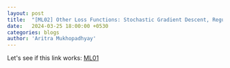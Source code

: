 ```yaml
---
layout: post
title:  "[ML02] Other Loss Functions: Stochastic Gradient Descent, Regularization"
date:   2024-03-25 18:00:00 +0530
categories: blogs
author: 'Aritra Mukhopadhyay'
---
```


<!-- ![Cover Picture]({{site.baseurl}}/assets/img/lrandgd/ml01.png) -->

Let's see if this link works: [ML01]({{site.baseurl}}/blogs/2024/03/24/linear-regression-and-gradient-descent.html)
